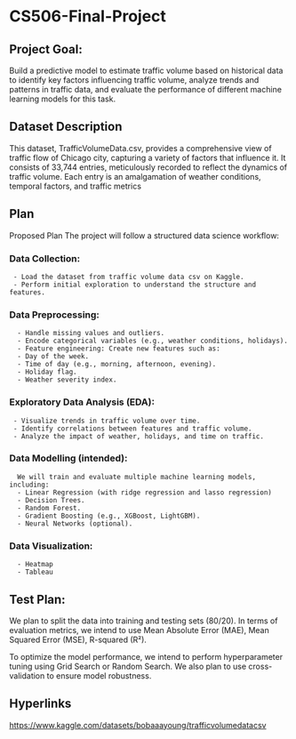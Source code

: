 # CS506-Final-Project

## Project Goal:
Build a predictive model to estimate traffic volume based on historical data to
identify key factors influencing traffic volume, analyze trends and patterns in traffic data, and evaluate the performance of different machine learning models for this task.

##  Dataset Description
This dataset,  TrafficVolumeData.csv,  provides a comprehensive view of traffic flow of Chicago city, capturing a variety of factors that influence it. It consists of 33,744 entries, meticulously recorded to reflect the dynamics of traffic volume. Each entry is an amalgamation of weather conditions, temporal factors, and traffic metrics

##  Plan
Proposed Plan
The project will follow a structured data science workflow:

  ### Data Collection:
     - Load the dataset from traffic volume data csv on Kaggle.
     - Perform initial exploration to understand the structure and features.
  
  ### Data Preprocessing:
      - Handle missing values and outliers.
      - Encode categorical variables (e.g., weather conditions, holidays).
      - Feature engineering: Create new features such as:
      - Day of the week.
      - Time of day (e.g., morning, afternoon, evening).
      - Holiday flag.
      - Weather severity index.
  
  ### Exploratory Data Analysis (EDA):
     - Visualize trends in traffic volume over time.
     - Identify correlations between features and traffic volume.
     - Analyze the impact of weather, holidays, and time on traffic.
     
  ### Data Modelling (intended):
      We will train and evaluate multiple machine learning models, including:
      - Linear Regression (with ridge regression and lasso regression)
      - Decision Trees.
      - Random Forest.
      - Gradient Boosting (e.g., XGBoost, LightGBM).
      - Neural Networks (optional).
  
  ###  Data Visualization:
      - Heatmap
      - Tableau
      
## Test Plan:
We plan to split the data into training and testing sets (80/20). In terms of evaluation metrics, we intend to use Mean Absolute Error (MAE), Mean Squared Error (MSE), R-squared (R²).

To optimize the model performance, we intend to perform hyperparameter tuning using Grid Search or Random Search. We also plan to use cross-validation to ensure model robustness.

## Hyperlinks
https://www.kaggle.com/datasets/bobaaayoung/trafficvolumedatacsv
